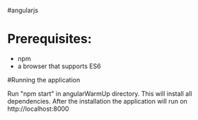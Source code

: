 #angularjs

# Prerequisites:

 - npm
 - a browser that supports ES6

 #Running the application

 Run "npm start" in angularWarmUp directory. This will install all dependencies.
 After the installation the application will run on http://localhost:8000
